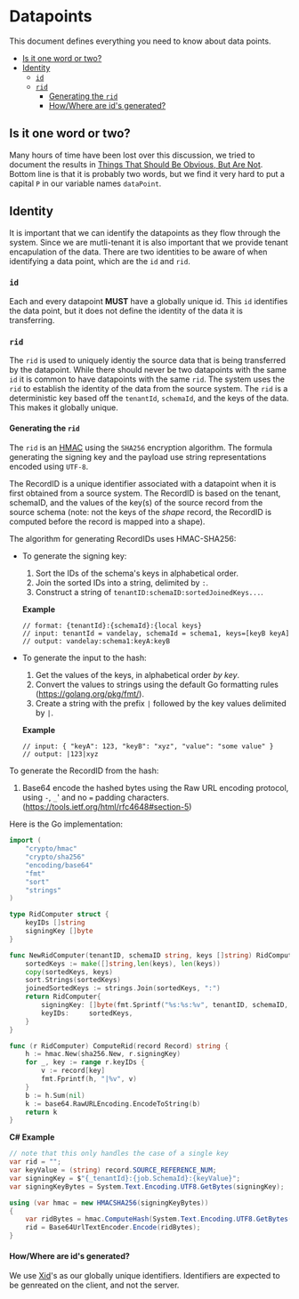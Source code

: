 # Datapoints <!-- omit in toc --> 
This document defines everything you need to know about data points.  

- [Is it one word or two?](#is-it-one-word-or-two)
- [Identity](#identity)
  - [`id`](#id)
  - [`rid`](#rid)
    - [Generating the `rid`](#generating-the-rid)
    - [How/Where are id's generated?](#howwhere-are-ids-generated)

Is it one word or two?
------------------------
Many hours of time have been lost over this discussion, we tried to document the results in [Things That Should Be Obvious, But Are Not](https://github.com/naveegoinc/developers/blob/master/docs/obvious_but_not.md).  Bottom line is that it is probably two words, but we find it very hard to put a capital `P` in our variable names `dataPoint`. 

Identity
-------------------------
It is important that we can identify the datapoints as they flow through the system.  Since we are mutli-tenant it is also important that we provide tenant encapulation of the data.  There are two identities to be aware of when identifying a data point, which are the `id` and `rid`.

### `id`
Each and every datapoint **MUST** have a globally unique id.  This `id` identifies the data point, but it does not define the identity of the data it is transferring.  

### `rid`
The `rid` is used to uniquely identiy the source data that is being transferred by the datapoint.  While there should never be two datapoints with the same `id` it is common to have datapoints with the same `rid`.  The system uses the `rid` to establish the identity of the data from the source system.  The `rid` is a deterministic key based off the `tenantId`, `schemaId`, and the keys of the data.  This makes it globally unique.

#### Generating the `rid`
The `rid` is an [HMAC](https://en.wikipedia.org/wiki/HMAC) using the `SHA256` encryption algorithm. The formula generating the signing key and the payload use string representations encoded using `UTF-8`.

The RecordID is a unique identifier associated with a datapoint when it is first obtained
from a source system. The RecordID is based on the tenant, schemaID, and the values of the
key(s) of the source record from the source schema (note: not the keys of the *shape* record,
the RecordID is computed before the record is mapped into a shape).

The algorithm for generating RecordIDs uses HMAC-SHA256:

- To generate the signing key:

	1. Sort the IDs of the schema's keys in alphabetical order.
	2. Join the sorted IDs into a string, delimited by `:`.
	3. Construct a string of `tenantID:schemaID:sortedJoinedKeys...`.

	**Example**
	```
	// format: {tenantId}:{schemaId}:{local keys}
	// input: tenantId = vandelay, schemaId = schema1, keys=[keyB keyA]
	// output: vandelay:schema1:keyA:keyB
	```
- To generate the input to the hash:

	1. Get the values of the keys, in alphabetical order *by key*.
	2. Convert the values to strings using the default Go formatting rules (https://golang.org/pkg/fmt/). 
	3. Create a string with the prefix `|` followed by the key values delimited by `|`.

	**Example**
	```
	// input: { "keyA": 123, "keyB": "xyz", "value": "some value" }
	// output: |123|xyz
	```

To generate the RecordID from the hash:

1. Base64 encode the hashed bytes using the Raw URL encoding protocol, using `-`, `_`' and no `=` padding characters. (https://tools.ietf.org/html/rfc4648#section-5)

Here is the Go implementation:

```go
import (
	"crypto/hmac"
	"crypto/sha256"
	"encoding/base64"
	"fmt"
	"sort"
	"strings"
)

type RidComputer struct {
	keyIDs []string
	signingKey []byte
}

func NewRidComputer(tenantID, schemaID string, keys []string) RidComputer {
	sortedKeys := make([]string,len(keys), len(keys))
	copy(sortedKeys, keys)
	sort.Strings(sortedKeys)
	joinedSortedKeys := strings.Join(sortedKeys, ":")
	return RidComputer{
		signingKey: []byte(fmt.Sprintf("%s:%s:%v", tenantID, schemaID, joinedSortedKeys)),
		keyIDs:     sortedKeys,
	}
}

func (r RidComputer) ComputeRid(record Record) string {
	h := hmac.New(sha256.New, r.signingKey)
	for _, key := range r.keyIDs {
		v := record[key]
		fmt.Fprintf(h, "|%v", v)
	}
	b := h.Sum(nil)
	k := base64.RawURLEncoding.EncodeToString(b)
	return k
}
```


**C# Example**
```csharp
// note that this only handles the case of a single key
var rid = "";
var keyValue = (string) record.SOURCE_REFERENCE_NUM;
var signingKey = $"{_tenantId}:{job.SchemaId}:{keyValue}";
var signingKeyBytes = System.Text.Encoding.UTF8.GetBytes(signingKey);

using (var hmac = new HMACSHA256(signingKeyBytes))
{
    var ridBytes = hmac.ComputeHash(System.Text.Encoding.UTF8.GetBytes($"|{keyValue}"));
    rid = Base64UrlTextEncoder.Encode(ridBytes);
}

```

#### How/Where are id's generated?
We use [Xid](https://github.com/rs/xid)'s as our globally unique identifiers.  Identifiers are expected to be genreated on the client, and not the server.  
